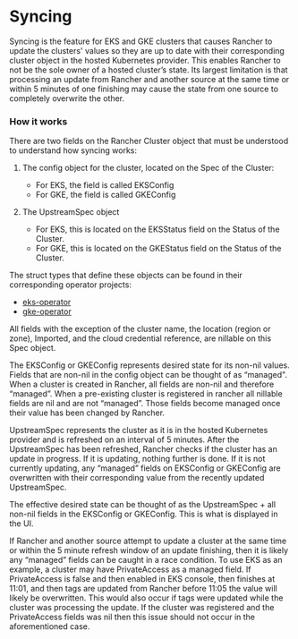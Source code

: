 # Syncing

Syncing is the feature for EKS and GKE clusters that causes Rancher to update the clusters' values so they are up to date with their corresponding cluster object in the hosted Kubernetes provider. This enables Rancher to not be the sole owner of a hosted cluster’s state. Its largest limitation is that processing an update from Rancher and another source at the same time or within 5 minutes of one finishing may cause the state from one source to completely overwrite the other.

### How it works

There are two fields on the Rancher Cluster object that must be understood to understand how syncing works:

1. The config object for the cluster, located on the Spec of the Cluster:

   * For EKS, the field is called EKSConfig
   * For GKE, the field is called GKEConfig

2. The UpstreamSpec object

   * For EKS, this is located on the EKSStatus field on the Status of the Cluster.
   * For GKE, this is located on the GKEStatus field on the Status of the Cluster.

The struct types that define these objects can be found in their corresponding operator projects:

  * [eks-operator](https://github.com/rancher/eks-operator/blob/master/pkg/apis/eks.cattle.io/v1/types.go)
  * [gke-operator](https://github.com/rancher/gke-operator/blob/master/pkg/apis/gke.cattle.io/v1/types.go)

All fields with the exception of the cluster name, the location (region or zone), Imported, and the cloud credential reference, are nillable on this Spec object.

The EKSConfig or GKEConfig represents desired state for its non-nil values. Fields that are non-nil in the config object can be thought of as “managed". When a cluster is created in Rancher, all fields are non-nil and therefore “managed”. When a pre-existing cluster is registered in rancher all nillable fields are nil and are not “managed”. Those fields become managed once their value has been changed by Rancher.

UpstreamSpec represents the cluster as it is in the hosted Kubernetes provider and is refreshed on an interval of 5 minutes. After the UpstreamSpec has been refreshed, Rancher checks if the cluster has an update in progress. If it is updating, nothing further is done. If it is not currently updating, any “managed” fields on EKSConfig or GKEConfig are overwritten with their corresponding value from the recently updated UpstreamSpec.

The effective desired state can be thought of as the UpstreamSpec + all non-nil fields in the EKSConfig or GKEConfig. This is what is displayed in the UI.

If Rancher and another source attempt to update a cluster at the same time or within the 5 minute refresh window of an update finishing, then it is likely any “managed” fields can be caught in a race condition. To use EKS as an example, a cluster may have PrivateAccess as a managed field. If PrivateAccess is false and then enabled in EKS console, then finishes at 11:01, and then tags are updated from Rancher before 11:05 the value will likely be overwritten. This would also occur if tags were updated while the cluster was processing the update. If the cluster was registered and the PrivateAccess fields was nil then this issue should not occur in the aforementioned case.
